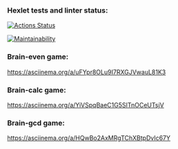 ### Hexlet tests and linter status:
[![Actions Status](https://github.com/Maxcosanostra/python-project-49/actions/workflows/hexlet-check.yml/badge.svg)](https://github.com/Maxcosanostra/python-project-49/actions)

[![Maintainability](https://api.codeclimate.com/v1/badges/257c76ddd04f78a6949f/maintainability)](https://codeclimate.com/github/Maxcosanostra/python-project-49/maintainability)

### Brain-even game:
https://asciinema.org/a/uFYpr8OLu9I7RXGJVwauL81K3

### Brain-calc game:
https://asciinema.org/a/YiVSpqBaeC1G5SITnOCeUTsjV

### Brain-gcd game:
https://asciinema.org/a/HQwBo2AxMRgTChXBtpDvIc67Y
